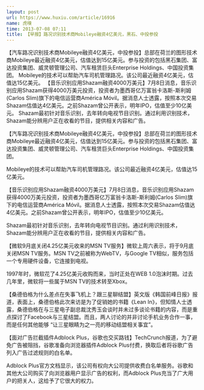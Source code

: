 ```yaml
---
layout: post
url: https://www.huxiu.com/article/16916
name: 虎嗅
time: 2013-07-08 07:11
title: 【早报】路况识别技术商Mobileye融资4亿美元，黑石、中投参投
---
```

【汽车路况识别技术商Mobileye融资4亿美元，中投参投】总部在荷兰的图形技术商Mobileye最近融资4亿美元，估值达到15亿美元。参与投资的包括黑石集团、富达投资集团、威灵顿管理公司、汽车租赁巨头Enterprise Holdings、中国投资集团。 Mobileye的技术可以帮助汽车司机管理路况。该公司最近融资4亿美元，估值达15亿美元。 【音乐识别应用Shazam融资4000万美元】7月8日消息，音乐识别应用Shazam获得4000万美元投资，投资者为墨西哥亿万富翁卡洛斯-斯利姆(Carlos Slim)旗下的电信运营商América Móvil。据消息人士透露，按照本次交易Shazam估值达4亿美元。之前Shazam曾公开表示，明年IPO，估值至少10亿美元。 Shazam最初针对音乐识别，去年转向电视节目识别。通过利用识别技术，Shazam能分辨用户正在收看的节目，提供相关内容和广告。

【汽车路况识别技术商Mobileye融资4亿美元，中投参投】总部在荷兰的图形技术商Mobileye最近融资4亿美元，估值达到15亿美元。参与投资的包括黑石集团、富达投资集团、威灵顿管理公司、汽车租赁巨头Enterprise Holdings、中国投资集团。

Mobileye的技术可以帮助汽车司机管理路况。该公司最近融资4亿美元，估值达15亿美元。

【音乐识别应用Shazam融资4000万美元】7月8日消息，音乐识别应用Shazam获得4000万美元投资，投资者为墨西哥亿万富翁卡洛斯-斯利姆(Carlos Slim)旗下的电信运营商América Móvil。据消息人士透露，按照本次交易Shazam估值达4亿美元。之前Shazam曾公开表示，明年IPO，估值至少10亿美元。

Shazam最初针对音乐识别，去年转向电视节目识别。通过利用识别技术，Shazam能分辨用户正在收看的节目，提供相关内容和广告。

【微软9月底关闭4.25亿美元收来的MSN TV服务】微软上周六表示，将于9月底关闭MSN TV服务。MSN TV之前被称为WebTV，与Google TV相似，服务包括一个专用硬件设备，它连接到电视。

1997年时，微软花了4.25亿美元收购而来，当时正处在WEB 1.0泡沫时期。过去几年里，微软将一些属于MSN TV的技术转至Xbox。

【桑德伯格为什么差点在失事飞机上？跟三星聊结盟】英文版《韩国前峰日报》报道，表面上，桑德伯格此次来访是为了促销她的书籍《Lean In》，但知情人士透露，桑德伯格在与三星电子副总裁沈秀玉会谈时并未过多谈论书籍的内容，而是重点探讨了Facebook与三星结盟。而且，两人讨论的并非讨论手机业务合作一事，而是任何其他能够 “让三星眼睛为之一亮的移动结盟相关事宜”。

【面对广告拦截插件Adblock Plus，谷歌也交买路钱】TechCrunch报道，为了避免广告被阻挡，谷歌准备向浏览器插件Adblock Plus付费，换取后者将谷歌广告列入广告过滤规则的白名单。

Adblock Plus官方文档显示，该公司有权向大公司提供收费白名单服务。谷歌和其他大公司购买了向浏览器用户显示广告的权利，而Adblock Plus充当了广大用户的把关人，这给予了它很大的权力。

